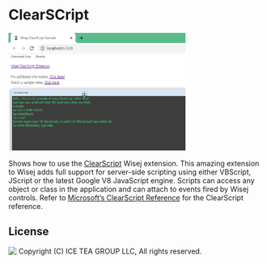ClearSCript
====

<img src="../Support/Images/ClearScript.png" width="350" height="233">

Shows how to use the [ClearScript](https://github.com/iceteagroup/wisej-extensions/tree/master/Wisej.Web.Ext.ClearScript) Wisej extension. This amazing extension to Wisej adds full support for server-side scripting using either VBScript, JScript or the latest Google V8 JavaScript engine. Scripts can access any object or class in the application and can attach to events fired by Wisej controls. Refer to [Microsoft’s ClearScript Reference](https://microsoft.github.io/ClearScript/Reference/html/R_Project_Reference.htm) for the ClearScript reference.



License
-------
<img src="http://iceteagroup.com/wp-content/uploads/2017/01/Square-64x64-trasp.png" height="20" align="top"> Copyright (C) ICE TEA GROUP LLC, All rights reserved.

